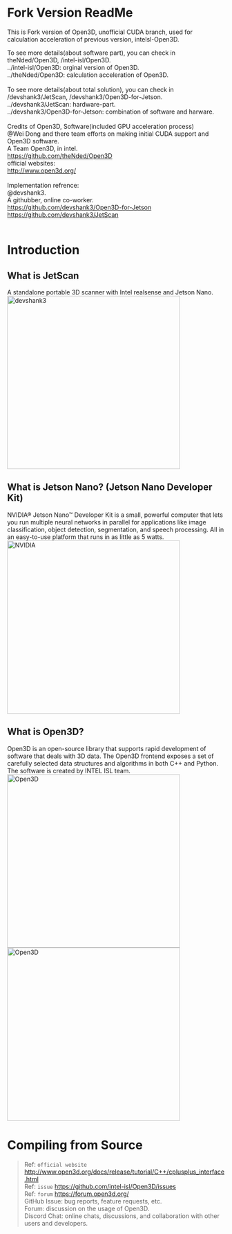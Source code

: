 # Fork Version ReadMe
This is Fork version of Open3D, unofficial CUDA branch, used for calculation acceleration of previous version, intelsl-Open3D.

To see more details(about software part), you can check in theNded/Open3D, /intel-isl/Open3D.<br>
../intel-isl/Open3D: orginal version of Open3D.<br>
../theNded/Open3D:   calculation acceleration of Open3D.<br>
<br>
To see more details(about total solution), you can check in /devshank3/JetScan, /devshank3/Open3D-for-Jetson.<br>
../devshank3/JetScan: hardware-part.<br>
../devshank3/Open3D-for-Jetson: combination of software and harware.<br>
<br>
Credits of Open3D, Software(included GPU acceleration process)<br>
@Wei Dong and there team efforts on making initial CUDA support and Open3D software.<br>
A Team Open3D, in intel.<br>
https://github.com/theNded/Open3D<br>
official websites:<br>
http://www.open3d.org/<br>
<br>
Implementation refrence:<br>
@devshank3.<br>
A githubber, online co-worker.<br>
https://github.com/devshank3/Open3D-for-Jetson<br>
https://github.com/devshank3/JetScan<br>
<br>
# Introduction
## What is JetScan
  A standalone portable 3D scanner with Intel realsense and Jetson Nano.<br>
<img src="https://raw.githubusercontent.com/devshank3/JETSCAN/master/Scanned_result/IMG_20200117_132752.jpg" alt="devshank3" class="center" width="400">
  
## What is Jetson Nano? (Jetson Nano Developer Kit)
NVIDIA® Jetson Nano™ Developer Kit is a small, powerful computer that lets you run multiple neural networks in parallel for applications like image classification, object detection, segmentation, and speech processing. All in an easy-to-use platform that runs in as little as 5 watts.<br>
<img src="https://developer.nvidia.com/sites/default/files/akamai/embedded/images/jetsonNano/JetsonNano-DevKit_Front-Top_Right_trimmed.jpg" alt="NVIDIA" class="center" width="400">
## What is Open3D?
Open3D is an open-source library that supports rapid development of software that deals with 3D data. The Open3D frontend exposes a set of carefully selected data structures and algorithms in both C++ and Python. The software is created by INTEL ISL team.<br>
<img src="https://raw.githubusercontent.com/intel-isl/Open3D/master/docs/_static/open3d_viewer.png" alt="Open3D" class="center" width="400">
<img src="https://raw.githubusercontent.com/intel-isl/Open3D/master/docs/_static/open3d_logo_horizontal.png" alt="Open3D" class="center" width="400">

# Compiling from Source #
> Ref: `official website` http://www.open3d.org/docs/release/tutorial/C++/cplusplus_interface.html <br>
> Ref: `issue` https://github.com/intel-isl/Open3D/issues <br>
> Ref: `forum` https://forum.open3d.org/ <br>
GitHub Issue: bug reports, feature requests, etc. <br>
Forum: discussion on the usage of Open3D. <br>
Discord Chat: online chats, discussions, and collaboration with other users and developers. <br>
